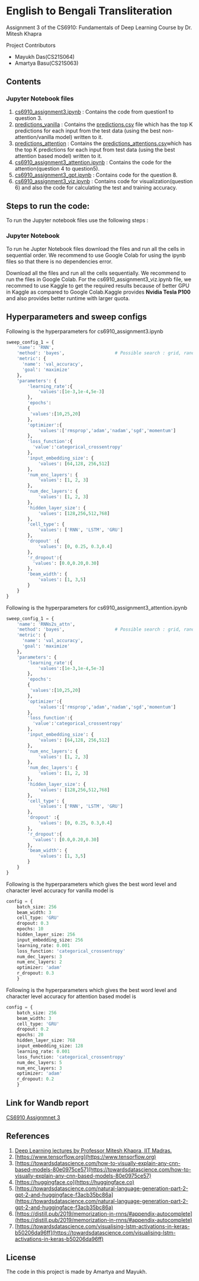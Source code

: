 # English to Bengali Transliteration

Assignment 3 of the CS6910: Fundamentals of Deep Learning Course by Dr. Mitesh Khapra

Project Contributors
- Mayukh Das(CS21S064)
- Amartya Basu(CS21S063)

## Contents

### Jupyter Notebook files
1. [cs6910_assignment3.ipynb](https://github.com/mak109/cs6910_assignment3/blob/main/cs6910_assignment3.ipynb) : Contains the code from question1 to question 3.
2. [predictions_vanilla](https://github.com/mak109/cs6910_assignment3/tree/main/predictions_vanilla) : Contains the [predictions.csv](https://github.com/mak109/cs6910_assignment3/blob/main/predictions_vanilla/predictions.csv) file which has the top K predictions for each input from the test data (using the best non-attention/vanilla model) written to it.
3. [predictions_attention](https://github.com/mak109/cs6910_assignment3/tree/main/predictions_attention) : Contains the [predictions_attentions.csv](https://github.com/mak109/cs6910_assignment3/blob/main/predictions_attention/predictions_attention.csv)which has the top K predictions for each input from test data (using the best attention based model) written to it.
4. [cs6910_assignment3_attention.ipynb](https://github.com/mak109/cs6910_assignment3/blob/main/cs6910_assignment3_attention.ipynb) : Contains the code for the attention(question 4 to question5).
5. [cs6910_assignment3_gpt.ipynb](https://github.com/mak109/cs6910_assignment3/blob/main/cs6910_assignment3_gpt.ipynb) : Contains code for the question 8.
6. [cs6910_assignment3_viz.ipynb](https://github.com/mak109/cs6910_assignment3/blob/main/cs6910_assignment3_viz.ipynb) : Contains code for visualization(question 6) and also the code for calculating the test and training accuracy.

## Steps to run the code:
To run the Jupyter notebook files use the following steps :
 
### Jupyter Notebook
To run he Jupter Notebook files download the files and run all the cells in sequential order. We recommend to use Google Colab for using the ipynb files so that there is no dependencies error. 

Download all the files and run all the cells sequentially. We recommend to run the files in Google Colab. For the cs6910_assignment3_viz.ipynb file, we recommed to use Kaggle to get the required results because of better GPU in Kaggle as compared to Google Colab.Kaggle provides **Nvidia Tesla P100** and 
also provides better runtime with larger quota.


## Hyperparameters and sweep configs

Following is the hyperparameters for cs6910_assignment3.ipynb
```python
sweep_config_1 = {
    'name': 'RNN',
    'method': 'bayes',                   # Possible search : grid, random, bayes
    'metric': {
      'name': 'val_accuracy',
      'goal': 'maximize'   
    },
    'parameters': {
        'learning_rate':{
            'values':[1e-3,1e-4,5e-3]
        },
        'epochs':
        {
         'values':[10,25,20]
        },
        'optimizer':{
            'values':['rmsprop','adam','nadam','sgd','momentum']
        },
        'loss_function':{
          'value':'categorical_crossentropy' 
        },
        'input_embedding_size': {
            'values': [64,128, 256,512]
        },
        'num_enc_layers': {
            'values': [1, 2, 3]
        },
        'num_dec_layers': {
            'values': [1, 2, 3]
        },
        'hidden_layer_size': {
            'values': [128,256,512,768]
        },
        'cell_type': {
            'values': ['RNN', 'LSTM', 'GRU']
        },
        'dropout' :{
            'values': [0, 0.25, 0.3,0.4]
        },
        'r_dropout':{
          'values': [0.0,0.20,0.30]  
        },
        'beam_width': {
            'values': [1, 3,5]
        }
    }
}

```

Following is the hyperparameters for cs6910_assignment3_attention.ipynb
```python
sweep_config_1 = {
    'name': 'RNNs2s_attn',
    'method': 'bayes',                   # Possible search : grid, random, bayes
    'metric': {
      'name': 'val_accuracy',
      'goal': 'maximize'   
    },
    'parameters': {
        'learning_rate':{
            'values':[1e-3,1e-4,5e-3]
        },
        'epochs':
        {
         'values':[10,25,20]
        },
        'optimizer':{
            'values':['rmsprop','adam','nadam','sgd','momentum']
        },
        'loss_function':{
          'value':'categorical_crossentropy' 
        },
        'input_embedding_size': {
            'values': [64,128, 256,512]
        },
        'num_enc_layers': {
            'values': [1, 2, 3]
        },
        'num_dec_layers': {
            'values': [1, 2, 3]
        },
        'hidden_layer_size': {
            'values': [128,256,512,768]
        },
        'cell_type': {
            'values': ['RNN', 'LSTM', 'GRU']
        },
        'dropout' :{
            'values': [0, 0.25, 0.3,0.4]
        },
        'r_dropout':{
          'values': [0.0,0.20,0.30]  
        },
        'beam_width': {
            'values': [1, 3,5]
        }
    }
}
```
Following is the hyperparameters which gives the best word level and character level accuracy for vanilla model is

```python
config = {
    batch_size: 256
    beam_width: 3
    cell_type: 'GRU'
    dropout: 0.3
    epochs: 10
    hidden_layer_size: 256
    input_embedding_size: 256
    learning_rate: 0.001
    loss_function: 'categorical_crossentropy'
    num_dec_layers: 3
    num_enc_layers: 2
    optimizer: 'adam'
    r_dropout: 0.3
    }
```
Following is the hyperparameters which gives the best word level and character level accuracy for attention based model is
```python
config = {
    batch_size: 256
    beam_width: 3
    cell_type: 'GRU'
    dropout: 0.2
    epochs: 20
    hidden_layer_size: 768
    input_embedding_size: 128
    learning_rate: 0.001
    loss_function: 'categorical_crossentropy'
    num_dec_layers: 5
    num_enc_layers: 3
    optimizer: 'adam'
    r_dropout: 0.2
    }
```
## Link for Wandb report
[CS6910 Assignmnet 3](https://wandb.ai/dlstack/cs6910_assignment_3/reports/CS6910-Assignment-3--VmlldzoxOTY3NDg4?accessToken=p09lbxbav5s5cwkvcwx1rr3yfvh07axj2xog9bzb6blsqdtei6zwydahr20smx4x)

## References

1) [Deep Learning lectures by Professor Mitesh Khapra, IIT Madras.](https://youtube.com/playlist?list=PLEAYkSg4uSQ1r-2XrJ_GBzzS6I-f8yfRU)
2) [https://www.tensorflow.org](https://www.tensorflow.org)
3) [https://towardsdatascience.com/how-to-visually-explain-any-cnn-based-models-80e0975ce57](https://towardsdatascience.com/how-to-visually-explain-any-cnn-based-models-80e0975ce57)
4) [https://huggingface.co](https://huggingface.co)
5) [https://towardsdatascience.com/natural-language-generation-part-2-gpt-2-and-huggingface-f3acb35bc86a](https://towardsdatascience.com/natural-language-generation-part-2-gpt-2-and-huggingface-f3acb35bc86a)
6) [https://distill.pub/2019/memorization-in-rnns/#appendix-autocomplete](https://distill.pub/2019/memorization-in-rnns/#appendix-autocomplete)
7) [https://towardsdatascience.com/visualising-lstm-activations-in-keras-b50206da96ff](https://towardsdatascience.com/visualising-lstm-activations-in-keras-b50206da96ff)

## License

The code in this project is made by Amartya and Mayukh.
